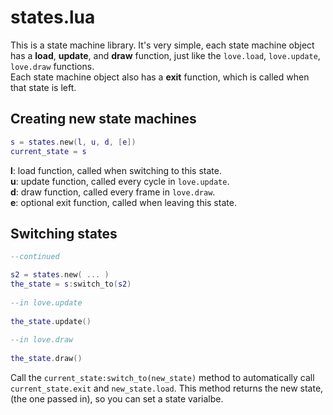 
# states.lua
This is a state machine library. It's very simple, each state machine object has a **load**, **update**, and **draw** function, just like the `love.load`, `love.update`, `love.draw` functions.  
Each state machine object also has a **exit** function, which is called when that state is left.

## Creating new state machines
```lua 
s = states.new(l, u, d, [e])
current_state = s
```  
__l__: load function, called when switching to this state.  
__u__: update function, called every cycle in `love.update`.    
__d__: draw function, called every frame in `love.draw`.  
__e__: optional exit function, called when leaving this state.  

## Switching states
```lua
--continued

s2 = states.new( ... )
the_state = s:switch_to(s2)  
  
--in love.update   
  
the_state.update()  
  
--in love.draw  
  
the_state.draw()
```

Call the `current_state:switch_to(new_state)` method to automatically call `current_state.exit` and `new_state.load`. This method returns the new state, (the one passed in), so you can set a state varialbe.
